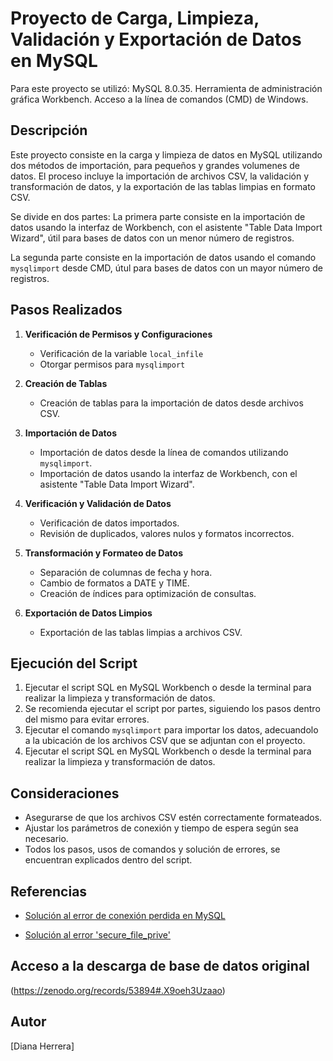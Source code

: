 # Proyecto de Carga, Limpieza, Validación y Exportación de Datos en MySQL

Para este proyecto se utilizó:
 MySQL 8.0.35.
 Herramienta de administración gráfica Workbench.
 Acceso a la línea de comandos (CMD) de Windows.

## Descripción
Este proyecto consiste en la carga y limpieza de datos en MySQL utilizando dos métodos de importación, para pequeños y grandes volumenes de datos. 
El proceso incluye la importación de archivos CSV, la validación y transformación de datos, y la exportación de las tablas limpias en formato CSV.

Se divide en dos partes: 
La primera parte consiste en la importación de datos usando la interfaz de Workbench, con el asistente "Table Data Import Wizard", útil para bases de datos con un menor número de registros.

La segunda parte consiste en la importación de datos usando el comando `mysqlimport` desde CMD, útul para bases de datos con un mayor número de registros.


## Pasos Realizados

1. **Verificación de Permisos y Configuraciones**
   - Verificación de la variable `local_infile`
   - Otorgar permisos para `mysqlimport`

2. **Creación de Tablas**
   - Creación de tablas para la importación de datos desde archivos CSV.

3. **Importación de Datos**
   - Importación de datos desde la línea de comandos utilizando `mysqlimport`.
   - Importación de datos usando la interfaz de Workbench, con el asistente "Table Data Import Wizard".

4. **Verificación y Validación de Datos**
   - Verificación de datos importados.
   - Revisión de duplicados, valores nulos y formatos incorrectos.

5. **Transformación y Formateo de Datos**
   - Separación de columnas de fecha y hora.
   - Cambio de formatos a DATE y TIME.
   - Creación de índices para optimización de consultas.

6. **Exportación de Datos Limpios**
   - Exportación de las tablas limpias a archivos CSV.

## Ejecución del Script

1. Ejecutar el script SQL en MySQL Workbench o desde la terminal para realizar la limpieza y transformación de datos.
2. Se recomienda ejecutar el script por partes, siguiendo los pasos dentro del mismo para evitar errores.
3. Ejecutar el comando `mysqlimport` para importar los datos, adecuandolo a la ubicación de los archivos CSV que se adjuntan con el proyecto.
4. Ejecutar el script SQL en MySQL Workbench o desde la terminal para realizar la limpieza y transformación de datos.

## Consideraciones
- Asegurarse de que los archivos CSV estén correctamente formateados.
- Ajustar los parámetros de conexión y tiempo de espera según sea necesario.
- Todos los pasos, usos de comandos y solución de errores, se encuentran explicados dentro del script.

## Referencias
- [Solución al error de conexión perdida en MySQL](https://www.javierrguez.com/solucion-error-mysql-lost-connection/)

- [Solución al error 'secure_file_prive'](https://www.youtube.com/watch?v=aPj0XyuTiXE)

## Acceso a la descarga de base de datos original
 (https://zenodo.org/records/53894#.X9oeh3Uzaao)

## Autor
[Diana Herrera]

